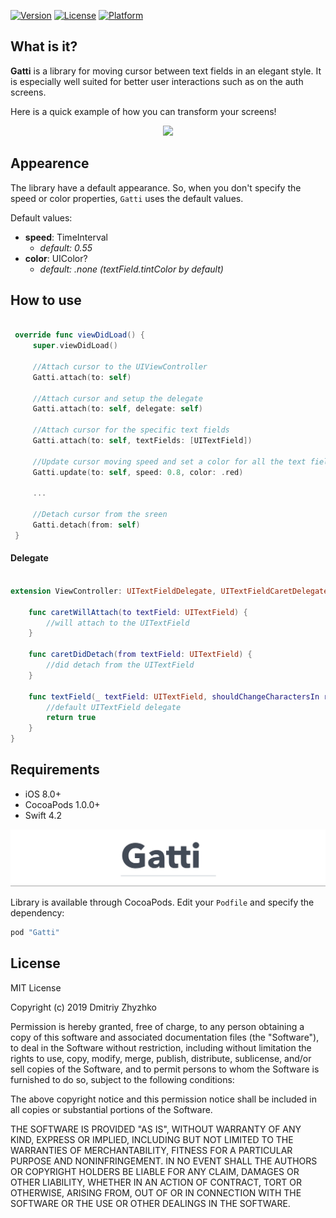 
[![Version](https://img.shields.io/cocoapods/v/Gatti.svg?style=flat)](https://cocoapods.org/pods/Gatti)
[![License](https://img.shields.io/cocoapods/l/Gatti.svg?style=flat)](https://cocoapods.org/pods/Gatti)
[![Platform](https://img.shields.io/cocoapods/p/Gatti.svg?style=flat)](https://cocoapods.org/pods/Gatti)

## What is it?

**Gatti** is a library for moving cursor between text fields in an elegant style. It is especially well suited for better user interactions such as on the auth screens.

Here is a quick example of how you can transform your screens!

<p align="center">
  <img src="/Resources/sample.gif" height="700px">
</p>

## Appearence

The library have a default appearance. So, when you don't specify the speed or color properties, `Gatti` uses the default values.

Default values:
- **speed**: TimeInterval
    - *default: 0.55*
- **color**: UIColor?
  - *default: .none (textField.tintColor by default)*

## How to use

```swift

 override func viewDidLoad() {
     super.viewDidLoad()
    
     //Attach cursor to the UIViewController
     Gatti.attach(to: self)
     
     //Attach cursor and setup the delegate
     Gatti.attach(to: self, delegate: self)
     
     //Attach cursor for the specific text fields
     Gatti.attach(to: self, textFields: [UITextField])
     
     //Update cursor moving speed and set a color for all the text fields
     Gatti.update(to: self, speed: 0.8, color: .red)
     
     ...
     
     //Detach cursor from the sreen
     Gatti.detach(from: self)
 }
```

#### Delegate

```swift

extension ViewController: UITextFieldDelegate, UITextFieldCaretDelegate {
    
    func caretWillAttach(to textField: UITextField) {
        //will attach to the UITextField
    }
    
    func caretDidDetach(from textField: UITextField) {
        //did detach from the UITextField
    }
   
    func textField(_ textField: UITextField, shouldChangeCharactersIn range: NSRange, replacementString string: String) -> Bool {
        //default UITextField delegate
        return true
    }
}
```

## Requirements

* iOS 8.0+
* CocoaPods 1.0.0+
* Swift 4.2

<p align="center">
  <img src="/Resources/logo.gif">
</p>

Library is available through CocoaPods.
Edit your `Podfile` and specify the dependency:

```ruby
pod "Gatti"
```

## License

MIT License

Copyright (c) 2019 Dmitriy Zhyzhko

Permission is hereby granted, free of charge, to any person obtaining a copy
of this software and associated documentation files (the "Software"), to deal
in the Software without restriction, including without limitation the rights
to use, copy, modify, merge, publish, distribute, sublicense, and/or sell
copies of the Software, and to permit persons to whom the Software is
furnished to do so, subject to the following conditions:

The above copyright notice and this permission notice shall be included in all
copies or substantial portions of the Software.

THE SOFTWARE IS PROVIDED "AS IS", WITHOUT WARRANTY OF ANY KIND, EXPRESS OR
IMPLIED, INCLUDING BUT NOT LIMITED TO THE WARRANTIES OF MERCHANTABILITY,
FITNESS FOR A PARTICULAR PURPOSE AND NONINFRINGEMENT. IN NO EVENT SHALL THE
AUTHORS OR COPYRIGHT HOLDERS BE LIABLE FOR ANY CLAIM, DAMAGES OR OTHER
LIABILITY, WHETHER IN AN ACTION OF CONTRACT, TORT OR OTHERWISE, ARISING FROM,
OUT OF OR IN CONNECTION WITH THE SOFTWARE OR THE USE OR OTHER DEALINGS IN THE
SOFTWARE.
